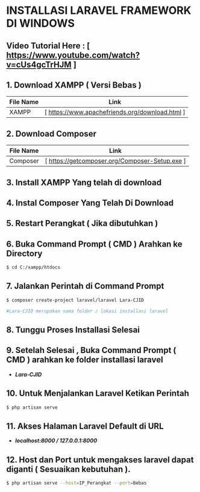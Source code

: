 
# INSTALLASI LARAVEL FRAMEWORK DI WINDOWS

## Video Tutorial Here : [ https://www.youtube.com/watch?v=cUs4gcTrHJM ]

## 1. Download XAMPP ( Versi Bebas )

| File Name | Link |
| ------ | ------ |
| XAMPP | [ https://www.apachefriends.org/download.html ] |
   
## 2. Download Composer

| File Name | Link |
| ------ | ------ |
| Composer | [ https://getcomposer.org/Composer-Setup.exe ] |
   
## 3. Install XAMPP Yang telah di download

## 4. Instal Composer Yang Telah Di Download

## 5. Restart Perangkat ( Jika dibutuhkan )

## 6. Buka Command Prompt ( CMD ) Arahkan ke Directory 
```sh
$ cd C:/xampp/htdocs
```

## 7. Jalankan Perintah di Command Prompt
```sh
$ composer create-project laravel/laravel Lara-CJID

#Lara-CJID merupakan nama folder / lokasi installasi laravel
```
   
## 8. Tunggu Proses Installasi Selesai

## 9. Setelah Selesai , Buka Command Prompt ( CMD ) arahkan ke folder installasi laravel
   - ***Lara-CJID***
   
## 10. Untuk Menjalankan Laravel Ketikan Perintah 
```sh
$ php artisan serve
```

## 11. Akses Halaman Laravel Default di URL 
   - ***localhost:8000 / 127.0.0.1:8000***
   
## 12. Host dan Port untuk mengakses laravel dapat diganti ( Sesuaikan kebutuhan ).
```sh
$ php artisan serve --host=IP_Perangkat --port=Bebas
```
